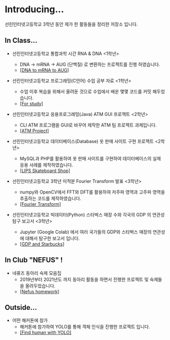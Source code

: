 # Introducing...
선린인터넷고등학교 3학년 동안 제가 한 활동들을 정리한 저장소 입니다.

## In Class...
- 선린인터넷고등학교 통합과학 시간 RNA & DNA <1학년>
    - DNA -> mRNA -> AUG (단백질) 로 변환하는 프로젝트를 진행 하였습니다.
    - <a href="https://github.com/insung3511/DNA2mRNA2AUG">[DNA to mRNA to AUG]</a>

- 선린인터넷고등학교 프로그래밍(C언어) 수업 공부 자료 <1학년>
    - 수업 이후 복습을 위해서 올려둔 것으로 수업에서 배운 몇몇 코드를 커밋 해두었습니다.
    - <a href="https://github.com/insung3511/sunrin-programmingClass">[For study]</a> <br/>

- 선린인터넷고등학교 응용프로그래밍(Java) ATM GUI 프로젝트 <2학년>
    - CLI ATM 프로그램을 GUI로 바꾸어 제작한 ATM 팀 프로젝트 과제입니다.
    - <a href="https://github.com/insung3511/javaATM-project">[ATM Project]</a> <br/>

- 선린인터넷고등학교 데이터베이스(Database) 옷 판매 사이트 구현 프로젝트 <2학년>
    - MySQL과 PHP를 활용하여 옷 판매 사이트를 구현하여 데이터베이스의 실제 응용 사례를 제작하였습니다.
    - <a href="https://github.com/insung3511/sunrin-database-project">[LIPS Skateboard Shop]</a>

- 선린인터넷고등학교 3학년 미적분 Fourier Transform 발표 <3학년>
    - numpy와 OpenCV에서 FFT와 DFT를 활용하여 저주파 영역과 고주파 영역을 추출하는 코드를 제작하였습니다.
    - <a href="https://github.com/insung3511/fft-math-python">[Fourier Transform]</a>

- 선린인터넷고등학교 빅데이터(Python) 스타벅스 매장 수와 각국의 GDP 의 연관성 탐구 보고서 <3학년>
    - Jupyter (Google Colab) 에서 여러 국가들의 GDP와 스타벅스 매장의 연관성에 대해서 탐구한 보고서 입니다.
    - <a href="https://github.com/insung3511/2021-bigdata-class-report">[GDP and Starbucks]</a> <br/>

## In Club "NEFUS" !
- 네퓨즈 동아리 숙제 모음집
    - 2019년부터 2021년도 까지 동아리 활동을 하면서 진행한 프로젝트 및 숙제들을 올려두었습니다.
    - <a href="https://github.com/insung3511/nefus-homeworks">[Nefus homework]</a>

## Outside...
- 어떤 해커톤에 참가
    - 해커톤에 참가하여 YOLO를 통해 객체 인식을 진행한 프로젝트 입니다.
    - <a href="https://github.com/insung3511/yolo-human">[Find human with YOLO]</a>